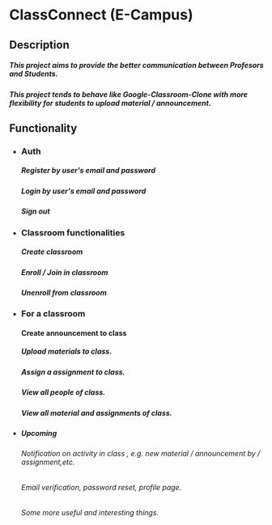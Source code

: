 # ClassConnect (E-Campus)

## Description

##### This project aims to provide the better communication between Profesors and Students. 
##### This project tends to behave like Google-Classroom-Clone with more flexibility for students to upload material / announcement.

## Functionality
- ### Auth
  ##### Register by user's email and password 
  ##### Login by user's email and password
  ##### Sign out
- ### Classroom functionalities
  ##### Create classroom
  ##### Enroll / Join in classroom
  ##### Unenroll from classroom
- ### For a classroom
  #### Create announcement to class
  ##### Upload materials to class.
  ##### Assign a assignment to class.
  ##### View all people of class.
  ##### View all material and assignments of class.


- ##### Upcoming
  ###### Notification on activity in class , e.g. new material / announcement by / assignment,etc.
  ###### Email verification, password reset, profile page.
  ###### Some more useful and interesting things.
  
